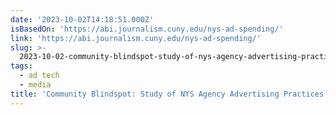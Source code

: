 ```yaml
---
date: '2023-10-02T14:18:51.000Z'
isBasedOn: 'https://abi.journalism.cuny.edu/nys-ad-spending/'
link: 'https://abi.journalism.cuny.edu/nys-ad-spending/'
slug: >-
  2023-10-02-community-blindspot-study-of-nys-agency-advertising-practices-or-advertisin
tags:
  - ad tech
  - media
title: 'Community Blindspot: Study of NYS Agency Advertising Practices | Advertisin'
---
```


